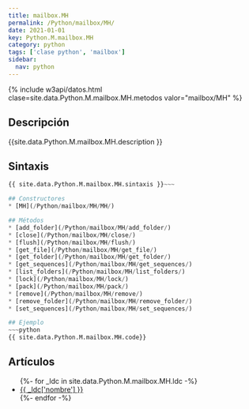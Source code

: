 ```yaml
---
title: mailbox.MH
permalink: /Python/mailbox/MH/
date: 2021-01-01
key: Python.M.mailbox.MH
category: python
tags: ['clase python', 'mailbox']
sidebar: 
  nav: python
---
```


{% include w3api/datos.html clase=site.data.Python.M.mailbox.MH.metodos valor="mailbox/MH" %}

## Descripción
{{site.data.Python.M.mailbox.MH.description }}

## Sintaxis
~~~python
{{ site.data.Python.M.mailbox.MH.sintaxis }}~~~

## Constructores
* [MH](/Python/mailbox/MH/MH/)

## Métodos
* [add_folder](/Python/mailbox/MH/add_folder/)
* [close](/Python/mailbox/MH/close/)
* [flush](/Python/mailbox/MH/flush/)
* [get_file](/Python/mailbox/MH/get_file/)
* [get_folder](/Python/mailbox/MH/get_folder/)
* [get_sequences](/Python/mailbox/MH/get_sequences/)
* [list_folders](/Python/mailbox/MH/list_folders/)
* [lock](/Python/mailbox/MH/lock/)
* [pack](/Python/mailbox/MH/pack/)
* [remove](/Python/mailbox/MH/remove/)
* [remove_folder](/Python/mailbox/MH/remove_folder/)
* [set_sequences](/Python/mailbox/MH/set_sequences/)

## Ejemplo
~~~python
{{ site.data.Python.M.mailbox.MH.code}}
~~~

## Artículos
<ul>
{%- for _ldc in site.data.Python.M.mailbox.MH.ldc -%}
   <li>
       <a href="{{_ldc['url'] }}">{{ _ldc['nombre'] }}</a>
   </li>
{%- endfor -%}
</ul>
